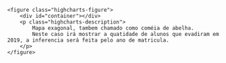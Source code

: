 <!DOCTYPE html>
 
<html>
<head>
    <script src="https://code.highcharts.com/highcharts.js"></script>
    <script src="https://code.highcharts.com/modules/heatmap.js"></script>
    <script src="https://code.highcharts.com/modules/tilemap.js"></script>
    <script src="https://code.highcharts.com/modules/exporting.js"></script>
    <script src="https://code.highcharts.com/modules/export-data.js"></script>
    <script src="https://code.highcharts.com/modules/accessibility.js"></script>
    
    <figure class="highcharts-figure">
        <div id="container"></div>
        <p class="highcharts-description">
            Mapa exagonal, tambem chamado como coméia de abelha.
            Neste caso irá mostrar a quatidade de alunos que evadiram em 2019, a inferencia será feita pelo ano de matricula.
        </p>
    </figure>
    
</head>
<body>
<script>
 Highcharts.chart('container', {
    chart: {
        type: 'tilemap',
        inverted: true,
        height: '80%'
    },

    accessibility: {
        description: 'Mapa de Evasao',
        screenReaderSection: {
            beforeChartFormat:
                '<h5>{chartTitle}</h5>' +
                '<div>{chartSubtitle}</div>' +
                '<div>{chartLongdesc}</div>' +
                '<div>{viewTableButton}</div>'
        },
        point: {
            valueDescriptionFormat: '{index}. {xDescription}, {point.value}.'
        }
    },

    title: {
        text: 'Mapa dos alunos Evadidos em 2019'
    },

    

    xAxis: {
        visible: false
    },

    yAxis: {
        visible: false
    },

    colorAxis: {
        dataClasses: [{
            from: 0,
            to: 10,
            color: '#F9EDB3',
            name: '< Até 10'
        }, {
            from: 11,
            to: 20,
            color: '#FFC428',
            name: 'De 11 a 20 '
        }, {
            from: 21,
            to: 30,
            color: '#FF7987',
            name: 'De 21 a 30'
        }, {
            from: 31,
            color: '#FF2371',
            name: '> Mais que 30'
        }]
    },

    tooltip: {
        headerFormat: '',
        pointFormat: 'Quantidade de Evasão em: <b> {point.name}</b> is <b>{point.value}</b>'
    },

    plotOptions: {
        series: {
            dataLabels: {
                enabled: true,
                format: '{point.hc-a2}',
                color: '#000000',
                style: {
                    textOutline: false
                }
            }
        }
    },

    series: [{
        name: '',
        data: [{
            'hc-a2': 'CC',
            name: 'Ciêmcias da Computação',
            x: 6,
            y: 3,
            value: 26
        }, {
            'hc-a2': 'MT',
            name: 'Matematica',
            x: 4,
            y: 3,
            value: 20
        }, {
            'hc-a2': 'SI',
            name: 'SISTEMAS DE INFORMAÇÃO',
            x: 5,
            y: 3,
            value: 46
        }, {
            'hc-a2': 'TDS',
            name: 'TECNOLOGIA EM ANALISE/DESENV DE SISTEMAS',
            x: 5,
            y: 4,
            value: 62
        }, {
            'hc-a2': 'TJD',
            name: 'TECNOLOGIA EM JOGOS DIGITAIS',
            x: 5,
            y: 2,
            value: 7
        }]
        
    }]
});

      </script>
</body>
</html>
